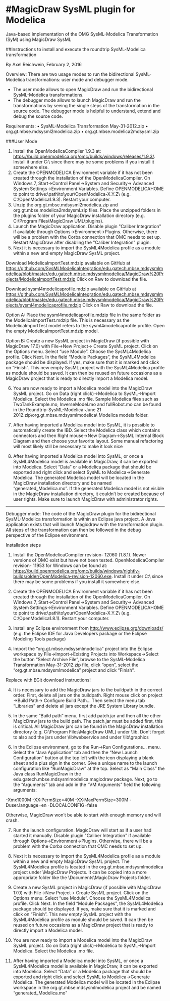 #MagicDraw SysML plugin for Modelica
===============================

Java-based implementation of the OMG SysML-Modelica Transformation (SyM) using MagicDraw SysML


##Instructions to install and execute the roundtrip SysML-Modelica transformation

By Axel Reichwein, February 2, 2016

Overview: There are two usage modes to run the bidirectional SysML-Modelica transformations: user mode and debugger mode. 
- The user mode allows to open MagicDraw and run the bidirectional SysML-Modelica transformations. 
- The debugger mode allows to launch MagicDraw and run the transformations by seeing the single steps of the transformation in the source code. The debugger mode is helpful to understand, extend and debug the source code.

Requirements: 
•	SysML-Modelica Transformation May-31-2012.zip 
•	org.gt.mbse.mdsysml2modelica.zip 
•	org.gt.mbse.modelica2mdsysml.zip 

###User Mode

1.	Install the OpenModelicaCompiler 1.9.3 at: https://build.openmodelica.org/omc/builds/windows/releases/1.9.3/. Install it under C:\ since there may be some problems if you install it somewhere else.
2.	Create the OPENMODELICA Environment variable if it has not been created through the installation of the OpenModelicaCompiler. On Windows 7, Start->Control Panel->System and Security-> Advanced System Settings->Environment Variables. Define OPENMODELICAHOME to point to drive:\path\to\your\OpenModelica-X.Y.Z\ (e.g. C:\OpenModelica1.9.3\). Restart your computer.
3.	Unzip the org.gt.mbse.mdsysml2modelica.zip and org.gt.mbse.modelica2mdsysml.zip files. Place the unzipped folders in the plugins folder of your MagicDraw installation directory (e.g. C:\Program Files\MagicDraw UML\plugins).
4.	Launch the MagicDraw application. Disable plugin "Caliber Integration" if available through Options->Environment->Plugins. Otherwise, there will be a problem with the Corba connection that OMC needs to set up. Restart MagicDraw after disabling the "Caliber Integration" plugin.
5.	Next it is necessary to import the SysML4Modelica profile as a module within a new and empty MagicDraw SysML project. 

Download ModelicaImportTest.mdzip available on GitHub at https://github.com/SysMLModelicaIntegration/edu.gatech.mbse.mdsysmlmodelica/blob/master/edu.gatech.mbse.mdsysmlmodelica/MagicDraw%20Projects/ModelicaImportTest.mdzip  Click on Raw to download the file.

Download sysml4modelicaprofile.mdzip available on GitHub at https://github.com/SysMLModelicaIntegration/edu.gatech.mbse.mdsysmlmodelica/blob/master/edu.gatech.mbse.mdsysmlmodelica/MagicDraw%20Projects/sysml4modelicaprofile.mdzip    Click on Raw to download the file.

Option A: 
Place the sysml4modelicaprofile.mdzip file in the same folder as the ModelicaImportTest.mdzip file. This is necessary as the ModelicaImportTest model refers to the sysml4modelicaprofile profile. Open the empty ModelicaImportTest.mdzip model. 

Option B: Create a new SysML project in MagicDraw (if possible with MagicDraw 17.0) with File->New Project-> Create SysML project. Click on the Options menu. Select “use Module”. Choose the SysML4Modelica profile. Click Next. In the field “Module Packages”, the SysML4Modelica package should be displayed. If yes, make sure that it is marked and click on “Finish”. This new empty SysML project with the SysML4Modelica profile as module should be saved. It can then be reused on future occasions as a MagicDraw project that is ready to directly import a Modelica model.

 	 	 

6.	You are now ready to import a Modelica model into the MagicDraw SysML project. Go on Data (right click)->Modelica to SysML->Import Modelica. Select the Modelica .mo file. Sample Modelica files such as TwoTankExample.mo, InverseModel.mo and fullRobot.mo can be found in the Roundtrip-SysML-Modelica-June 21 2012.zip\org.gt.mbse.mdsysmlmodelica\ Modelica models folder. 

 	 	 


7.	After having imported a Modelica model into SysML, it is possible to automatically create the IBD. Select the Modelica class which contains connectors and then Right mouse->New Diagram->SysML Internal Block Diagram and then choose your favorite layout. Some manual refactoring will most likely still be necessary to make it look nice

8.	After having imported a Modelica model into SysML, or once a SysML4Modelica model is available in MagicDraw, it can be exported into Modelica. Select “Data” or a Modelica package that should be exported and right click and select SysML to Modelica->Generate Modelica. The generated Modelica model will be located in the MagicDraw installation directory and be named “generated_Modelica.mo”. If the generated Modelica model is not visible in the MagicDraw installation directory, it couldn’t be created because of user rights. Make sure to launch MagicDraw with administrator rights. 


 


****************************************************************

Debugger mode: The code of the MagicDraw plugin for the bidirectional SysML-Modelica transformation is within an Eclipse java project. A Java application exists that will launch Magicdraw with the transformation plugin. All steps of the transformation can then be followed in the debug perspective of the Eclipse environment. 

Installation steps
1.	Install the OpenModelicaCompiler revision- 12060 (1.8.1). Newer versions of OMC exist but have not been tested. OpenModelicaCompiler revision- 11953 for Windows can be found at: https://build.openmodelica.org/omc/builds/windows/nightly-builds/older/OpenModelica-revision-12060.exe. Install it under C:\ since there may be some problems if you install it somewhere else.

1.	Create the OPENMODELICA Environment variable if it has not been created through the installation of the OpenModelicaCompiler. On Windows 7, Start->Control Panel->System and Security-> Advanced System Settings->Environment Variables. Define OPENMODELICAHOME to point to drive:\path\to\your\OpenModelica-X.Y.Z\ (e.g. C:\OpenModelica1.8.1\). Restart your computer.

2.	Install any Eclipse environment from http://www.eclipse.org/downloads/ (e.g. the Eclipse IDE for Java Developers package or the Eclipse Modeling Tools package)

 

3.	Import the “org.gt.mbse.mdsysmlmodelica” project into the Eclipse workspace by File->Import->Existing Projects into Workspace->Select the button “Select Archive File”, browse to the SysML-Modelica Transformation May-31-2012.zip file, click “open”, select the “org.gt.mbse.mdsysmlmodelica” project and click “Finish”. 

Replace with EGit download instructions!

	 

4.	It is necessary to add the MagicDraw jars to the buildpath in the correct order. First, delete all jars on the buildpath. Right mouse click on project ->Build Path-> Configure Build Path… Then select the menu tab “Libraries” and delete all jars except the JRE System Library bundle. 

 

5.	In the same “Build path” menu, first add patch.jar and then all the other MagicDraw jars to the build path. The patch.jar must be added first, this is critical. All MagicDraw jars can be found in the MagicDraw installation directory (e.g. C:\Program Files\MagicDraw UML) under \lib. Don’t forget to also add the jars under \lib\webservice and under \lib\graphics

 

6.	In the Eclipse environment, go to the Run->Run Configurations… menu. Select the “Java Application” tab and then the “New Launch Configuration” button at the top left with the icon displaying a blank sheet and a plus sign in the corner. Give a unique name to the launch configuration like “RunMagicDraw” at the top. Select as “Main Class” the Java class RunMagicDraw in the edu.gatech.mbse.mdsysmlmodelica.magicdraw package. Next, go to the “Arguments” tab and add in the “VM Arguments” field the following arguments: 

-Xmx1000M -XX:PermSize=40M -XX:MaxPermSize=300M -Duser.language\=en -DLOCALCONFIG\=false

Otherwise, MagicDraw won’t be able to start with enough memory and will crash.
 	   		  
7.	Run the launch configuration. MagicDraw will start as if a user had started it manually. Disable plugin "Caliber Integration" if available through Options->Environment->Plugins. Otherwise, there will be a problem with the Corba connection that OMC needs to set up.
 
8.	Next it is necessary to import the SysML4Modelica profile as a module within a new and empty MagicDraw SysML project. The SysML4Modelica profile is located in the org.gt.mbse.mdsysmlmodelica project under \MagicDraw Projects. It can be copied into a more appropriate folder like the \Documents\MagicDraw Projects folder.


9.	Create a new SysML project in MagicDraw (if possible with MagicDraw 17.0) with File->New Project-> Create SysML project. Click on the Options menu. Select “use Module”. Choose the SysML4Modelica profile. Click Next. In the field “Module Packages”, the SysML4Modelica package should be displayed. If yes, make sure that it is marked and click on “Finish”. This new empty SysML project with the SysML4Modelica profile as module should be saved. It can then be reused on future occasions as a MagicDraw project that is ready to directly import a Modelica model.
 	 	 

10.	You are now ready to import a Modelica model into the MagicDraw SysML project. Go on Data (right click)->Modelica to SysML->Import Modelica. Select the Modelica .mo file. 

 	 	 


11.	After having imported a Modelica model into SysML, or once a SysML4Modelica model is available in MagicDraw, it can be exported into Modelica. Select “Data” or a Modelica package that should be exported and right click and select SysML to Modelica->Generate Modelica. The generated Modelica model will be located in the Eclipse workspace in the org.gt.mbse.mdsysmlmodelica project and be named “generated_Modelica.mo”
 


